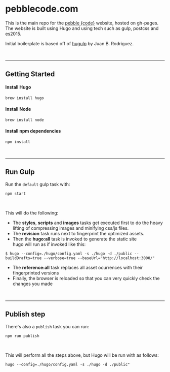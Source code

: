 pebblecode.com
======

This is the main repo for the [pebble {code}](pebblecode.com) website, hosted on gh-pages. The website is built using Hugo and using tech such as gulp, postcss and es2015.

Initial boilerplate is based off of [hugulp](https://github.com/jbrodriguez/hugulp) by Juan B. Rodriguez.

<br>

***

## Getting Started

#### Install Hugo
`brew install hugo`

#### Install Node
`brew install node`

#### Install npm dependencies
`npm install`


<br>

***

## Run Gulp
Run the `default` gulp task with:

`npm start`

<br>

This will do the following:
- The **styles**, **scripts** and **images** tasks get executed first to do the heavy lifting of compressing images and minifying css/js files.
- The **revision** task runs next to fingerprint the optimized assets.
- Then the **hugo:all** task is invoked to generate the static site<br>
hugo will run as if invoked like this:
```
$ hugo --config=./hugo/config.yaml -s ./hugo -d ./public --buildDrafts=true --verbose=true --baseUrl="http://localhost:3000/"
```

- The **reference:all** task replaces all asset ocurrences with their fingerprinted versions
- Finally, the browser is reloaded so that you can very quickly check the changes you made

<br>

***

## Publish step
There's also a `publish` task you can run:

`npm run publish`

<br>

This will perform all the steps above, but Hugo will be run with as follows:

`hugo --config=./hugo/config.yaml -s ./hugo -d ./public"`
